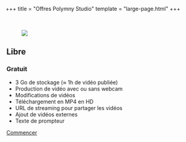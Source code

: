 +++
title = "Offres Polymny Studio"
template = "large-page.html"
+++

<div class="mt-6 tile is-ancestor has-text-centered">
<div class="tile is-horizontal">

<div class="tile is-parent">
<div class="tile is-child has-background-polymny-green" style="padding: 20px 2px 2px 2px;">
<div class="has-background-white-ter" style="height: 100%">
<figure class="image is-128x128 is-inline-block mt-3 mb-0">
<img src="/img/logos/green.png">
</figure>
<h2 class="mt-0">Libre</h2>
<h3 class="title is-1 has-text-polymny-green mb-0 mt-0">Gratuit</h3>
<!--<p>HT, par utilisateur et par mois</p>-->
<ul class="ml-6 mr-6 has-text-left">
<li>3 Go de stockage (≈ 1h de vidéo publiée)</li>
<li>Production de vidéo avec ou sans webcam</li>
<li>Modifications de vidéos</li>
<li>Téléchargement en MP4 en HD</li>
<li>URL de streaming pour partager les vidéos</li>
<li>Ajout de vidéos externes</li>
<li>Texte de prompteur</li>
</ul>
<a class="button is-polymny-green mb-3" href="/">Commencer</a>
</div>
</div>
</div>

<div class="tile is-parent">
<div class="tile is-child has-background-polymny-blue" style="padding: 20px 2px 2px 2px;">
<div class="has-background-white-ter" style="height: 100%">
<figure class="image is-128x128 is-inline-block mt-3 mb-0">
<img src="/img/logos/blue.png">
</figure>
<h2 class="mt-0">Standard</h2>
<h3 class="title is-1 has-text-polymny-blue mb-0 mt-0">12€</h3>
<p>HT, par utilisateur et par mois<br/>sans engagement³<br/>entre 1 et 3 utilisateurs</p>
<ul class="ml-6 mr-6 has-text-left">
<li>Tous les avantages de l'offre Libre</li>
<li>15 Go /utilisateur de stockage (≈ 5h)</li>
<li>Travail collaboratif</li>
<li>Pointeur / stylet virtuel</li>
<li>Fond vert virtuel¹</li>
<li>Amélioration sonore²</li>
</ul>
<a class="button is-polymny-blue mb-3" href="mailto:contacter@polymny.studio">S'abonner</a>
</div>
</div>
</div>

<div class="tile is-parent">
<div class="tile is-child has-background-polymny-purple" style="padding: 20px 2px 2px 2px;">
<div class="has-background-white-ter" style="height: 100%">
<figure class="image is-128x128 is-inline-block mt-3 mb-0">
<img src="/img/logos/purple.png">
</figure>
<h2 class="mt-0">Pro</h2>
<h3 class="title is-1 has-text-polymny-purple mb-0 mt-0">15€</h3>
<p>HT, par utilisateur et par mois<br/>sans engagement³<br/>entre 4 et 15 utilisateurs</p>
<ul class="ml-6 mr-6 has-text-left">
<li>Tous les avantages de l'offre Standard</li>
<li>30 Go / utilisateur de stockage (≈ 10h)</li>
<li>Intégration système d'authentification</li>
<li>Intégration avancée LMS²</li>
<li>Learning analytics²</li>
</ul>
<a class="button is-polymny-purple mb-3" href="mailto:contacter@polymny.studio">Nous contacter</a>
</div>
</div>
</div>

<div class="tile is-parent">
<div class="tile is-child has-background-polymny-red" style="padding: 20px 2px 2px 2px;">
<div class="has-background-white-ter" style="height: 100%">
<figure class="image is-128x128 is-inline-block mt-3 mb-0">
<img src="/img/logos/red.png">
</figure>
<h2 class="mt-0">Entreprise</h2>
<h3 class="title is-1 has-text-polymny-red mb-0 mt-0">15€</h3>
<p>HT, par utilisateur et par mois<br/>sans engagement³<br/>plus de 16 utilisateurs</p>
<ul class="ml-6 mr-6 has-text-left">
<li>Tous les avantages de l'offre Pro</li>
<li>Instance individuelle</li>
<li>Logiciel en marque blanche</li>
<li>Stockage dédié</li>
<li>Learning analytics individualisées²</li>
</ul>
<a class="button is-polymny-red mb-3" href="mailto:contacter@polymny.studio">Nous contacter</a>
</div>
</div>
</div>

</div>
</div>


**¹** : fonctionnalité disponible d'ici juillet 2022\
**²** : fonctionnalité prévue pour 2023\
**³** : si vous souhaitez ne pas renouveller votre abonnement, [rendez-vous ici](/gestion) pour nous le signaler

## Détails des offres

<div class="table-container">

|                                                   | Libre         | Standard               | Pro                       | Entreprise & Éducation        |
|--------------------------------------------------:|:-------------:|:----------------------:|:-------------------------:|:-----------------------------:|
| Tarif par utilisateur et par mois                 | Gratuit       | 12€ HT                 | 15€ HT                    | 15€ HT                        |
| Nombre d'utilisateurs                             | 1             | 1 à 3                  | 4 à 15                    | Plus de 16                    |
|                                                   |               |                        |                           |                               |
| **Fonctionnalités générales**                     |               |                        |                           |                               |
| Création de vidéos                                | Illimité      | Illimité               | Illimité                  | Illimité                      |
| Modification de vidéos                            | Illimité      | Illimité               | Illimité                  | Illimité                      |
| Quantité de stockage par utilisateur              | 3 Go (≈ 30 h) | 15 Go (≈ 5h)           | 30 Go (≈ 10h)             | Dédié                         |
| Durée de stockage                                 | Limité        | Illimité               | Illimité                  | Illimité                      |
| Sauvegarde des données                            | ✗             | ✓                      | ✓                         | ✓                             |
| Téléchargement en MP4 HD                          | ✓             | ✓                      | ✓                         | ✓                             |
| Diffusion / partage en streaming HD               | ✓             | ✓                      | ✓                         | ✓                             |
| Export de capsules                                | ✓             | ✓                      | ✓                         | ✓                             |
| Import de capsules / Duplication                  | ✗             | ✓                      | ✓                         | ✓                             |
|                                                   |               |                        |                           |                               |
| **Sécurité**                                      |               |                        |                           |                               |
| Conformité RGPD                                   | ✓             | ✓                      | ✓                         | ✓                             |
| Authentification unique (SSO / CAS)               | ✗             | ✗                      | ✓                         | ✓                             |
|                                                   |               |                        |                           |                               |
| **Production de vidéos**                          |               |                        |                           |                               |
| Ajout de ressources vidéos                        | ✓             | ✓                      | ✓                         | ✓                             |
| Prompteur                                         | ✓             | ✓                      | ✓                         | ✓                             |
| Audio seul                                        | ✓             | ✓                      | ✓                         | ✓                             |
| Incrustation webcam                               | ✓             | ✓                      | ✓                         | ✓                             |
| Réglage position et taille d'incrustation         | ✓             | ✓                      | ✓                         | ✓                             |
| Pointeur / stylet virtuel                         | ✗             | ✓                      | ✓                         | ✓                             |
| Fond vert virtuel                                 | ✗             | ✓¹                     | ✓¹                        | ✓¹                            |
| Amélioration sonore                               | ✗             | ✓²                     | ✓²                        | ✓²                            |
| Grammaire de présentation²                        | ✗             | ✗                      | ✓²                        | ✓²                            |
| Statistiques de base                              | ✗             | ✓                      | ✓                         | ✓                             |
| Learning analytics²                               | ✗             | Basique²               | Avancé²                   | Avancé et individualisé²      |
|                                                   |               |                        |                           |                               |
| **Collaboration**                                 |               |                        |                           |                               |
| Lien de partage de vidéo                          | ✓             | ✓                      | ✓                         | ✓                             |
| Accès partagé aux capsules                        | ✗             | ✓                      | ✓                         | ✓                             |
| Gestion des utilisateurs et permissions           | ✗             | ✗                      | ✓                         | ✓                             |
| Accès apprenants                                  | ✗             | ✗                      | ✓                         | ✓ (10 apprenants/utilisateur) |
|                                                   |               |                        |                           |                               |
| **Personnalisation**                              |               |                        |                           |                               |
| Intégration LMS / ENT / SI                        | Basique       | Basique                | Avancée                   | Avancée                       |
| Marque blanche                                    | ✗             | ✗                      | ✗                         | ✓                             |
|                                                   |               |                        |                           |                               |
| **Assistance et support client**                  |               |                        |                           |                               |
| Tutoriels en ligne                                | ✓             | ✓                      | ✓                         | ✓                             |
| Support par mail                                  | ✓             | ✓                      | ✓                         | ✓                             |
| Assistance téléphone / visio                      | ✗             | ✗                      | ✓                         | ✓                             |
| Paiement en ligne                                 |               | ✓                      | ✓                         | ✓                             |
| Paiement par facturation                          | ✗             | ✗                      | ✓                         | ✓                             |
|                                                   |               |                        |                           |                               |
| **Studio fond vert**                              |               |                        |                           |                               |
| Accès studio fond vert Toulouse                   | Location      | Location (3h offertes) | Location (3h offertes)    | Location (6h offertes)        |
| Installation et formation studio fond vert mobile | ✗             | En option              | En option                 | En option                     |
| Installation et formation studio fond vert fixe   | ✗             | En option              | En option                 | En option                     |
| Installation et formation studio fond vert fixe   | ✗             | En option              | En option                 | En option                     |

</div>

**¹** : fonctionnalité disponible d'ici juillet 2022\
**²** : fonctionnalité prévue pour 2023
